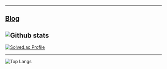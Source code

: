 
---
[Blog](https://velog.io/@100tick)
---
![Github stats](https://github-readme-stats.vercel.app/api?username=mainfn&show_icons=true&theme=rose_pine)
---
[![Solved.ac Profile](http://mazassumnida.wtf/api/v2/generate_badge?boj=100tick)](https://solved.ac/100tick/)

---
![Top Langs](https://github-readme-stats.vercel.app/api/top-langs/?username=mainfn&layout=compact&theme=rose_pine)

